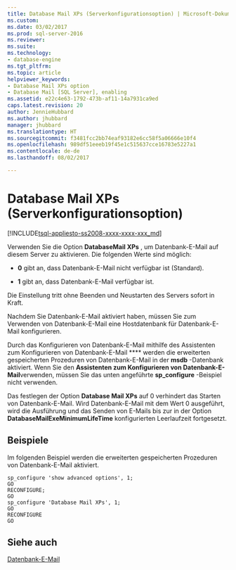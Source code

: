 ```yaml
---
title: Database Mail XPs (Serverkonfigurationsoption) | Microsoft-Dokumentation
ms.custom: 
ms.date: 03/02/2017
ms.prod: sql-server-2016
ms.reviewer: 
ms.suite: 
ms.technology:
- database-engine
ms.tgt_pltfrm: 
ms.topic: article
helpviewer_keywords:
- Database Mail XPs option
- Database Mail [SQL Server], enabling
ms.assetid: e22c4e63-1792-473b-af11-14a7931ca9ed
caps.latest.revision: 20
author: JennieHubbard
ms.author: jhubbard
manager: jhubbard
ms.translationtype: HT
ms.sourcegitcommit: f3481fcc2bb74eaf93182e6cc58f5a06666e10f4
ms.openlocfilehash: 989df51eeeb19f45e1c515637cce16783e5227a1
ms.contentlocale: de-de
ms.lasthandoff: 08/02/2017

---
```

# <a name="database-mail-xps-server-configuration-option"></a>Database Mail XPs (Serverkonfigurationsoption)
[!INCLUDE[tsql-appliesto-ss2008-xxxx-xxxx-xxx_md](../../includes/tsql-appliesto-ss2008-xxxx-xxxx-xxx-md.md)]

  Verwenden Sie die Option **DatabaseMail XPs** , um Datenbank-E-Mail auf diesem Server zu aktivieren. Die folgenden Werte sind möglich:  
  
-   **0** gibt an, dass Datenbank-E-Mail nicht verfügbar ist (Standard).  
  
-   **1** gibt an, dass Datenbank-E-Mail verfügbar ist.  
  
 Die Einstellung tritt ohne Beenden und Neustarten des Servers sofort in Kraft.  
  
 Nachdem Sie Datenbank-E-Mail aktiviert haben, müssen Sie zum Verwenden von Datenbank-E-Mail eine Hostdatenbank für Datenbank-E-Mail konfigurieren.  
  
 Durch das Konfigurieren von Datenbank-E-Mail mithilfe des Assistenten zum Konfigurieren von Datenbank-E-Mail **** werden die erweiterten gespeicherten Prozeduren von Datenbank-E-Mail in der **msdb** -Datenbank aktiviert. Wenn Sie den **Assistenten zum Konfigurieren von Datenbank-E-Mail**verwenden, müssen Sie das unten angeführte **sp_configure** -Beispiel nicht verwenden.  
  
 Das festlegen der Option **Database Mail XPs** auf 0 verhindert das Starten von Datenbank-E-Mail. Wird Datenbank-E-Mail mit dem Wert 0 ausgeführt, wird die Ausführung und das Senden von E-Mails bis zur in der Option **DatabaseMailExeMinimumLifeTime** konfigurierten Leerlaufzeit fortgesetzt.  
  
## <a name="examples"></a>Beispiele  
 Im folgenden Beispiel werden die erweiterten gespeicherten Prozeduren von Datenbank-E-Mail aktiviert.  
  
```  
sp_configure 'show advanced options', 1;  
GO  
RECONFIGURE;  
GO  
sp_configure 'Database Mail XPs', 1;  
GO  
RECONFIGURE  
GO  
```  
  
## <a name="see-also"></a>Siehe auch  
 [Datenbank-E-Mail](../../relational-databases/database-mail/database-mail.md)  
  
  

